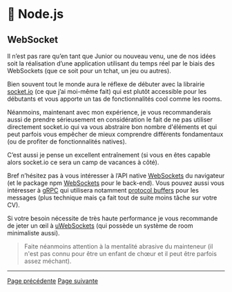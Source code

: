 # 🐢 Node.js

## WebSocket

Il n’est pas rare qu’en tant que Junior ou nouveau venu, une de nos idées soit la réalisation d’une application utilisant du temps réel par le biais des WebSockets (que ce soit pour un tchat, un jeu ou autres).

Bien souvent tout le monde aura le réflexe de débuter avec la librairie [socket.io](https://socket.io/) (ce que j’ai moi-même fait) qui est plutôt accessible pour les débutants et vous apporte un tas de fonctionnalités cool comme les rooms.

Néanmoins, maintenant avec mon expérience, je vous recommanderais aussi de prendre sérieusement en considération le fait de ne pas utiliser directement socket.io qui va vous abstraire bon nombre d'éléments et qui peut parfois vous empêcher de mieux comprendre différents fondamentaux (ou de profiter de fonctionnalités natives).

C’est aussi je pense un excellent entraînement (si vous en êtes capable alors socket.io ce sera un camp de vacances à côté).

Bref n’hésitez pas à vous intéresser à l’API native [WebSockets](https://developer.mozilla.org/fr/docs/Web/API/WebSockets_API) du navigateur (et le package npm [WebSockets](https://www.npmjs.com/package/websocket) pour le back-end). Vous pouvez aussi vous intéresser à [gRPC](https://www.youtube.com/watch?v=fl9AZieRUaw) qui utilisera notamment [protocol buffers](https://developers.google.com/protocol-buffers) pour les messages (plus technique mais ça fait tout de suite moins tâche sur votre CV).

Si votre besoin nécessite de très haute performance je vous recommande de jeter un œil à [uWebSockets](https://github.com/uNetworking/uWebSockets.js) (qui possède un système de room minimaliste aussi).

> Faite néanmoins attention à la mentalité abrasive du mainteneur (il n'est pas connu pour être un enfant de chœur et il peut être parfois assez méchant).

---
[Page précédente](./modules.md)
[Page suivante](./test-unitaire-et-coverage.md)